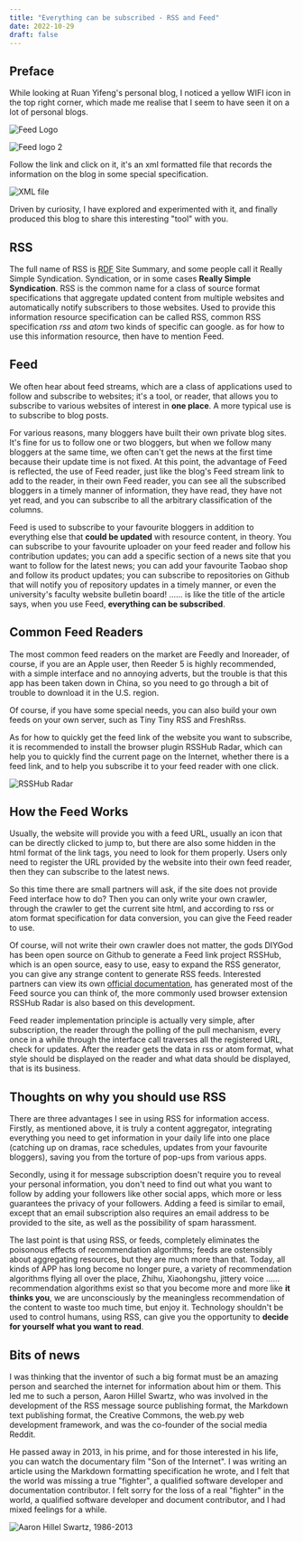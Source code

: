 ```yaml
---
title: "Everything can be subscribed - RSS and Feed"
date: 2022-10-29
draft: false
---
```

## Preface

While looking at Ruan Yifeng's personal blog, I noticed a yellow WIFI icon in the top right corner, which made me realise that I seem to have seen it on a lot of personal blogs.

![Feed Logo](images/Snipaste_2022-10-29_14-26-37.png)

![Feed logo 2](images/Snipaste_2022-10-29_14-35-46.png)

Follow the link and click on it, it's an xml formatted file that records the information on the blog in some special specification.

![XML file](images/Snipaste_2022-10-29_14-40-04.png)

Driven by curiosity, I have explored and experimented with it, and finally produced this blog to share this interesting "tool" with you.

## RSS
The full name of RSS is [RDF](https://zh.wikipedia.org/wiki/%E8%B3%87%E6%BA%90%E6%8F%8F%E8%BF%B0%E6%A1%86%E6%9E%B6) Site Summary, and some people call it Really Simple Syndication. Syndication, or in some cases **Really Simple Syndication**. RSS is the common name for a class of source format specifications that aggregate updated content from multiple websites and automatically notify subscribers to those websites. Used to provide this information resource specification can be called RSS, common RSS specification *rss* and *atom* two kinds of specific can google. as for how to use this information resource, then have to mention Feed.

## Feed
We often hear about feed streams, which are a class of applications used to follow and subscribe to websites; it's a tool, or reader, that allows you to subscribe to various websites of interest in **one place**. A more typical use is to subscribe to blog posts.

For various reasons, many bloggers have built their own private blog sites. It's fine for us to follow one or two bloggers, but when we follow many bloggers at the same time, we often can't get the news at the first time because their update time is not fixed. At this point, the advantage of Feed is reflected, the use of Feed reader, just like the blog's Feed stream link to add to the reader, in their own Feed reader, you can see all the subscribed bloggers in a timely manner of information, they have read, they have not yet read, and you can subscribe to all the arbitrary classification of the columns.

Feed is used to subscribe to your favourite bloggers in addition to everything else that **could be updated** with resource content, in theory. You can subscribe to your favourite uploader on your feed reader and follow his contribution updates; you can add a specific section of a news site that you want to follow for the latest news; you can add your favourite Taobao shop and follow its product updates; you can subscribe to repositories on Github that will notify you of repository updates in a timely manner, or even the university's faculty website bulletin board! ...... is like the title of the article says, when you use Feed, **everything can be subscribed**.

## Common Feed Readers
The most common feed readers on the market are Feedly and Inoreader, of course, if you are an Apple user, then Reeder 5 is highly recommended, with a simple interface and no annoying adverts, but the trouble is that this app has been taken down in China, so you need to go through a bit of trouble to download it in the U.S. region.

Of course, if you have some special needs, you can also build your own feeds on your own server, such as Tiny Tiny RSS and FreshRss.

As for how to quickly get the feed link of the website you want to subscribe, it is recommended to install the browser plugin RSSHub Radar, which can help you to quickly find the current page on the Internet, whether there is a feed link, and to help you subscribe it to your feed reader with one click.

![RSSHub Radar](images/Snipaste_2022-10-29_16-03-38.png)

## How the Feed Works
Usually, the website will provide you with a feed URL, usually an icon that can be directly clicked to jump to, but there are also some hidden in the html format of the link tags, you need to look for them properly. Users only need to register the URL provided by the website into their own feed reader, then they can subscribe to the latest news.

So this time there are small partners will ask, if the site does not provide Feed interface how to do? Then you can only write your own crawler, through the crawler to get the current site html, and according to rss or atom format specification for data conversion, you can give the Feed reader to use.

Of course, will not write their own crawler does not matter, the gods DIYGod has been open source on Github to generate a Feed link project RSSHub, which is an open source, easy to use, easy to expand the RSS generator, you can give any strange content to generate RSS feeds. Interested partners can view its own [official documentation](https://docs.rsshub.app/), has generated most of the Feed source you can think of, the more commonly used browser extension RSSHub Radar is also based on this development.

Feed reader implementation principle is actually very simple, after subscription, the reader through the polling of the pull mechanism, every once in a while through the interface call traverses all the registered URL, check for updates. After the reader gets the data in rss or atom format, what style should be displayed on the reader and what data should be displayed, that is its business.

## Thoughts on why you should use RSS
There are three advantages I see in using RSS for information access. Firstly, as mentioned above, it is truly a content aggregator, integrating everything you need to get information in your daily life into one place (catching up on dramas, race schedules, updates from your favourite bloggers), saving you from the torture of pop-ups from various apps.

Secondly, using it for message subscription doesn't require you to reveal your personal information, you don't need to find out what you want to follow by adding your followers like other social apps, which more or less guarantees the privacy of your followers. Adding a feed is similar to email, except that an email subscription also requires an email address to be provided to the site, as well as the possibility of spam harassment.

The last point is that using RSS, or feeds, completely eliminates the poisonous effects of recommendation algorithms; feeds are ostensibly about aggregating resources, but they are much more than that. Today, all kinds of APP has long become no longer pure, a variety of recommendation algorithms flying all over the place, Zhihu, Xiaohongshu, jittery voice ...... recommendation algorithms exist so that you become more and more like **it thinks you**, we are unconsciously by the meaningless recommendation of the content to waste too much time, but enjoy it. Technology shouldn't be used to control humans, using RSS, can give you the opportunity to **decide for yourself what you want to read**.

## Bits of news
I was thinking that the inventor of such a big format must be an amazing person and searched the internet for information about him or them. This led me to such a person, Aaron Hillel Swartz, who was involved in the development of the RSS message source publishing format, the Markdown text publishing format, the Creative Commons, the web.py web development framework, and was the co-founder of the social media Reddit.

He passed away in 2013, in his prime, and for those interested in his life, you can watch the documentary film "Son of the Internet". I was writing an article using the Markdown formatting specification he wrote, and I felt that the world was missing a true "fighter", a qualified software developer and documentation contributor. I felt sorry for the loss of a real "fighter" in the world, a qualified software developer and document contributor, and I had mixed feelings for a while.

![Aaron Hillel Swartz, 1986-2013](images/Aaron_Swartz_2_at_Boston_Wikipedia_Meetup,_2009-08-18.jpg)
